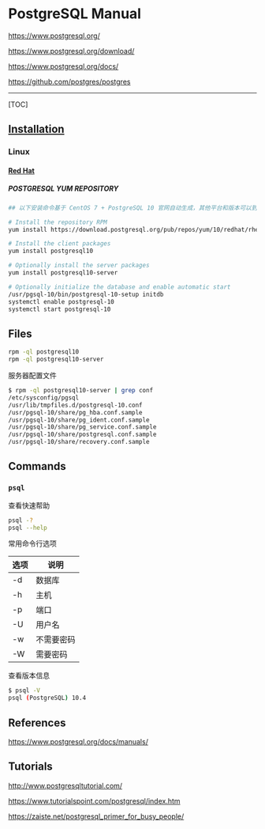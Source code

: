 # PostgreSQL Manual

<https://www.postgresql.org/>

<https://www.postgresql.org/download/>

<https://www.postgresql.org/docs/>

https://github.com/postgres/postgres

---

[TOC]

## [Installation](https://www.postgresql.org/download/)

### Linux

#### [Red Hat](https://www.postgresql.org/download/linux/redhat/)

##### POSTGRESQL YUM REPOSITORY

```bash
## 以下安装命令基于 CentOS 7 + PostgreSQL 10 官网自动生成，其他平台和版本可以到官网查看。

# Install the repository RPM
yum install https://download.postgresql.org/pub/repos/yum/10/redhat/rhel-7-x86_64/pgdg-centos10-10-2.noarch.rpm

# Install the client packages
yum install postgresql10

# Optionally install the server packages
yum install postgresql10-server

# Optionally initialize the database and enable automatic start
/usr/pgsql-10/bin/postgresql-10-setup initdb
systemctl enable postgresql-10
systemctl start postgresql-10
```

## Files

```bash
rpm -ql postgresql10
rpm -ql postgresql10-server
```

服务器配置文件

```bash
$ rpm -ql postgresql10-server | grep conf
/etc/sysconfig/pgsql
/usr/lib/tmpfiles.d/postgresql-10.conf
/usr/pgsql-10/share/pg_hba.conf.sample
/usr/pgsql-10/share/pg_ident.conf.sample
/usr/pgsql-10/share/pg_service.conf.sample
/usr/pgsql-10/share/postgresql.conf.sample
/usr/pgsql-10/share/recovery.conf.sample
```

## Commands

### `psql`

查看快速帮助

```bash
psql -?
psql --help
```

常用命令行选项

选项 | 说明
--- | ---
-d | 数据库
-h | 主机
-p | 端口
-U | 用户名
-w | 不需要密码
-W | 需要密码

查看版本信息

```bash
$ psql -V
psql (PostgreSQL) 10.4
```

## References

<https://www.postgresql.org/docs/manuals/>

## Tutorials

<http://www.postgresqltutorial.com/>

<https://www.tutorialspoint.com/postgresql/index.htm>

<https://zaiste.net/postgresql_primer_for_busy_people/>